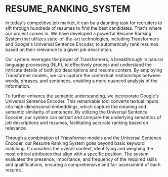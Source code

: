 # RESUME_RANKING_SYSTEM
In today's competitive job market, it can be a daunting task for recruiters to sift through hundreds of resumes to find the best candidates. That's where our project comes in. We have developed a powerful Resume Ranking System that utilizes state-of-the-art technologies, including Transformers and Google's Universal Sentence Encoder, to automatically rank resumes based on their relevance to a given job description.

Our system leverages the power of Transformers, a breakthrough in natural language processing (NLP), to effectively process and understand the intricate details of both job descriptions and resume content. By employing Transformer models, we can capture the contextual relationships between words, phrases, and sentences, enabling a more nuanced analysis of the information.

To further enhance the semantic understanding, we incorporate Google's Universal Sentence Encoder. This remarkable tool converts textual inputs into high-dimensional embeddings, which capture the meaning and semantic similarity of sentences. By utilizing the Universal Sentence Encoder, our system can extract and compare the underlying semantics of job descriptions and resumes, facilitating accurate ranking based on relevance.

Through a combination of Transformer models and the Universal Sentence Encoder, our Resume Ranking System goes beyond basic keyword matching. It considers the overall context, identifying and weighing the most critical attributes that align with a specific position. The system evaluates the presence, importance, and frequency of the required skills and qualifications, ensuring a comprehensive and fair assessment of each resume.
